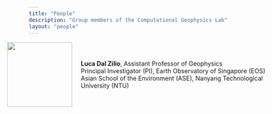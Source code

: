 ```yaml
---
title: "People"
description: "Group members of the Computational Geophysics Lab"
layout: "people"
---
```


<div style="display: flex; align-items: center; margin-left: -50px; margin-right: -50px;">
  <img src="https://computational-geophysics-lab.github.io/cgl.github.io/luca_dal_zilio.jpg" style="width:150px; margin-right: 20px;">
  <div>
    <strong>Luca Dal Zilio</strong>, Assistant Professor of Geophysics<br>
    Principal Investigator (PI), Earth Observatory of Singapore (EOS)<br>
    Asian School of the Environment (ASE), Nanyang Technological University (NTU)
  </div>
</div>

